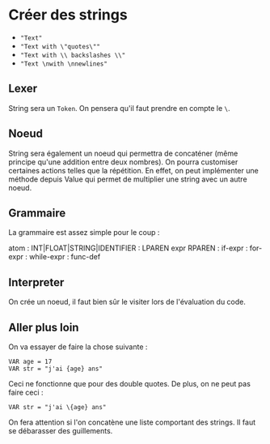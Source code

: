 # Créer des strings

* `"Text"`
* `"Text with \"quotes\""`
* `"Text with \\ backslashes \\"`
* `"Text \nwith \nnewlines"`

## Lexer

String sera un `Token`. On pensera qu'il faut prendre en compte le `\`.

## Noeud

String sera également un noeud qui permettra de concaténer (même principe qu'une addition entre deux nombres). On pourra customiser certaines actions telles que la répétition. En effet, on peut implémenter une méthode depuis Value qui permet de multiplier une string avec un autre noeud.

## Grammaire

La grammaire est assez simple pour le coup :

atom    : INT|FLOAT|STRING|IDENTIFIER
        : LPAREN expr RPAREN
        : if-expr
        : for-expr
        : while-expr
        : func-def

## Interpreter

On crée un noeud, il faut bien sûr le visiter lors de l'évaluation du code.

## Aller plus loin

On va essayer de faire la chose suivante :

```
VAR age = 17
VAR str = "j'ai {age} ans"
```

Ceci ne fonctionne que pour des double quotes. De plus, on ne peut pas faire ceci :

```
VAR str = "j'ai \{age} ans"
```

On fera attention si l'on concatène une liste comportant des strings. Il faut se débarasser des guillements.